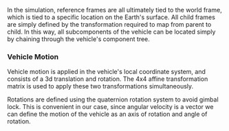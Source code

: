 
In the simulation, reference frames are all ultimately tied to the world frame, which is tied to a specific location on the Earth's surface. All child frames are simply defined by the transformation required to map from parent to child. In this way, all subcomponents of the vehicle can be located simply by chaining through the vehicle's component tree.

### Vehicle Motion

Vehicle motion is applied in the vehicle's local coordinate system, and consists of a 3d translation and rotation. The 4x4 affine transformation matrix is used to apply these two transformations simultaneously.

Rotations are defined using the quaternion rotation system to avoid gimbal lock. This is convenient in our case, since angular velocity is a vector we can define the motion of the vehicle as an axis of rotation and angle of rotation. 















